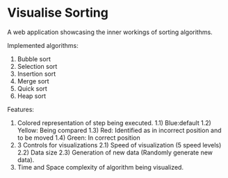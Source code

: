 # Visualise Sorting

A web application showcasing the inner workings of sorting algorithms.

Implemented algorithms:
1) Bubble sort
2) Selection sort
3) Insertion sort
4) Merge sort
5) Quick sort
6) Heap sort

Features:
1) Colored representation of step being executed.
   1.1) Blue:default
   1.2) Yellow: Being compared
   1.3) Red: Identified as in incorrect position and to be moved
   1.4) Green: In correct position
2) 3 Controls for visualizations
   2.1) Speed of visualization (5 speed levels)
   2.2) Data size
   2.3) Generation of new data (Randomly generate new data).
3) Time and Space complexity of algorithm being visualized.

